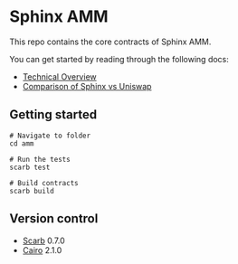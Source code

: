 # Sphinx AMM

This repo contains the core contracts of Sphinx AMM.

You can get started by reading through the following docs:

- [Technical Overview](./docs/1-technical-overview.md)
- [Comparison of Sphinx vs Uniswap](./docs/2-sphinx-vs-uniswap.md)

## Getting started

```shell
# Navigate to folder
cd amm

# Run the tests
scarb test

# Build contracts
scarb build
```

## Version control

- [Scarb](https://github.com/software-mansion/scarb) 0.7.0
- [Cairo](https://github.com/starkware-libs/cairo) 2.1.0
